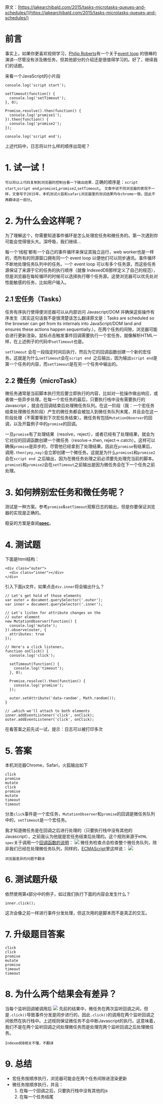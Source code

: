 原文：[https://jakearchibald.com/2015/tasks-microtasks-queues-and-schedules/](https://jakearchibald.com/2015/tasks-microtasks-queues-and-schedules/)
# 前言
事实上，如果你更喜欢视频学习，[Philip Roberts](https://twitter.com/philip_roberts)有一个关于[event loop](https://www.youtube.com/watch?v=8aGhZQkoFbQ) 的很棒的演讲--尽管没有涉及微任务，但其他部分的介绍还是很值得学习的。好了，继续我们的话题。

来看一个JavaScript的小片段
```
console.log('script start');

setTimeout(function() {
  console.log('setTimeout');
}, 0);

Promise.resolve().then(function() {
  console.log('promise1');
}).then(function() {
  console.log('promise2');
});

console.log('script end');
```
上述代码中，日志将以什么样的顺序出现呢？
# 1. 试一试！
`可以将以上代码复制到浏览器的控制台看一下输出结果.`
正确的顺序是：`script start`,`script end`,`promise1`,`promise2`,`setTimeout`。
`文章中说不同浏览器的表现不一样，文章写于2015年，本机测试火狐和safari浏览器里的测试结果均与chrome一致。因此不再翻译这一部分`。

# 2. 为什么会这样呢？
 为了理解这个，你需要知道事件循环是怎么处理宏任务和微任务的。第一次遇到你可能会觉得很头大。深呼吸，我们继续...

每一个‘线程’都有一个自己的事件循环来保证其独立运行，web worker也是一样的，而所有的同源窗口拥有同一个 event loop 以便他们可以同步通讯。事件循环不断地处理任务队列中的任务。一个 event loop  可以有多个任务源，而这些任务源保证了来源于它的任务的执行顺序（就像 IndexedDB那样定义了自己的规范），但是浏览器在每轮循环的时候可以选择执行哪个任务源。这使浏览器可以优先处对性能敏感的任务，比如用户输入。

## 2.1 宏任务（Tasks）
任务有序执行使得便浏览器可以从内部访问 Javascript/DOM 并确保这些操作有序发生（其实这句话我不是很清楚该怎么翻译原文是：Tasks are scheduled so the browser can get from its internals into JavaScript/DOM land and ensures these actions happen sequentially.）。在两个任务的间隙，浏览器可能会进行更新渲染。鼠标点击触发事件回调需要执行一个宏任务，就像解析HTML一样，在上述例子的代码中`setTimeout`也是。

`setTimeout` 会在一段指定时间后执行，然后为它的回调函数创建一个新的宏任务。这就是为什么`setTimeout`会在`script end `之后输出，因为输出`script end`是第一个任务的内容，而`setTimeout`是在另一个任务中输出的。

## 2.2 微任务（microTask）
微任务通常是当前脚本执行完后要立即执行的内容，比如对一批操作做出响应，或者做一些异步处理。在每一个宏任务的最后，只要执行栈中没有需要执行的 Javascript ，就会在回调结束后处理微任务队列。在这一阶段（我：一个宏任务结束处理微任务阶段）产生的微任务都会被加入到微任务队列末尾，并且会在这一阶段处理（不需要等到下次宏任务结束）。微任务有包括`MutationObserver`的回调，以及开篇例子中的`promise`的回调。

一旦`promise`有了处理结果（resolve，reject），或者已经有了处理结果，就会为它对应的回调函数创建一个微任务（resolve->.then, reject->.catch）。这样可以确保`promise`是异步的，尽管他已经拿到了处理结果。因此在`promise`有结果后，调用`.then(yey,nay)`会立即创建一个微任务。这就是为什么`promise1`和`promise2`会在`script end `之后输出，因为在微任务处理之前必须要先处理完当前的脚本。`promise1`和`promise2`会在`setTimeout`之前输出是因为微任务会在下一个任务之前处理。

# 3. 如何辨别宏任务和微任务呢？
测试是一种方案。参考`promise`&`setTimeout`观察日志的输出，但是你要保证浏览器的实现是正确的。

稳妥的方案是查阅[**spec**](https://html.spec.whatwg.org/multipage/timers-and-user-prompts.html#timer-initialisation-steps)。

# 4. 测试题
下面是html结构：
```
<div class="outer">
  <div class="inner"></div>
</div>
```
引入下面js文件，如果点击`div.inner`将会输出什么？
```
// Let's get hold of those elements
var outer = document.querySelector('.outer');
var inner = document.querySelector('.inner');

// Let's listen for attribute changes on the
// outer element
new MutationObserver(function() {
  console.log('mutate');
}).observe(outer, {
  attributes: true
});

// Here's a click listener…
function onClick() {
  console.log('click');

  setTimeout(function() {
    console.log('timeout');
  }, 0);

  Promise.resolve().then(function() {
    console.log('promise');
  });

  outer.setAttribute('data-random', Math.random());
}

// …which we'll attach to both elements
inner.addEventListener('click', onClick);
outer.addEventListener('click', onClick);
```
在看答案之前先试一试，提示：日志可以被打印多次
# 5. 答案
本机浏览器Chrome，Safari，火狐输出如下
```
click
promise
mutate
click
promise
mutate
timeout
timeout
```
分发`click`事件是一个宏任务，`MutationObserver`和`promise`的回调是微任务队列中的，`setTimeout`是一个宏任务。

我才知道微任务是在回调之后进行处理的（只要执行栈中没有其他的Javascript），之前我认为他就是宏任务结束后处理的。这个规则来源于`HTML spec`关于调用一个[回调函数的说明](https://html.spec.whatwg.org/multipage/webappapis.html#perform-a-microtask-checkpoint)：
![](https://upload-images.jianshu.io/upload_images/10053029-3685457164112f61.png?imageMogr2/auto-orient/strip%7CimageView2/2/w/1240)
微任务检查点会检查整个微任务队列，除非我们已经在处理微任务队列，同样的，[ECMAScript](https://www.ecma-international.org/ecma-262/6.0/#sec-jobs-and-job-queues)里这样说：
![](https://upload-images.jianshu.io/upload_images/10053029-e8a699a6fa796b03.png?imageMogr2/auto-orient/strip%7CimageView2/2/w/1240)

`浏览器差异的问题不翻译`
# 6. 测试题升级
依然使用第`4`部分中的例子，如过我们执行下面的内容会发生什么？
```
inner.click();
```
这次会像之前一样进行事件分发处理，但这次用的是脚本而不是真正的交互。
# 7. 升级题目答案
```
click
click
promise
mutate
promise
timeout
timeout
```
# 8. 为什么两个结果会有差异？
当每个监听回调被调用后
![](https://upload-images.jianshu.io/upload_images/10053029-459fc3351cead5a0.png?imageMogr2/auto-orient/strip%7CimageView2/2/w/1240)
先前的结果中，微任务在两次监听回调之间，但是`.click()`导致事件分发是同步进行的，因此`.click()`的调用在两个监听回调之间依然在执行栈中。上述规则保证微任务不会中断Javascript的执行。这意味着，我们不是在两个监听回调之间处理微任务而是处理完两个监听回调之后处理微任务。

`IndexedDB相关不懂，不翻译`

# 9. 总结
* 宏任务按顺序执行，浏览器可能会在两个任务间隙进渲染更新
* 微任务按顺序执行，并且：
    1. 在每一个回调之后，只要执行栈中没有其他的js
    2. 在每一个任务结尾
